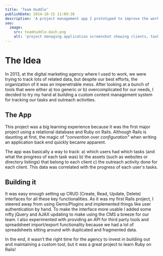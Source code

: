 ```yaml
---
title: 'Team Huddle'
publishDate: 2014-10-15 11:09:38
description: 'A project management app I prototyped to improve the workflow of digital marketing agencies.'
seo:
  image:
    src: teamhuddle-dash.png
    alt: 'project managing application screenshot showing clients, tasks and projects'
---
```


# The Idea

In 2013, at the digital marketing agency where I used to work, we were trying to track lots of related data, but despite our best efforts, the organization of it was an impenetrable mess. After looking at a bunch of tools that were either a) too generic or b) overcomplicated for our needs, I decided to try my hand at building a custom content management system for tracking our tasks and outreach activities.

## The App

This project was a big learning experience because it was the first major project using a relational database and Ruby on Rails. Although Rails is daunting at first, the magic of _"convention over configuration"_ when writing an application back end quickly became apparent.

The app was basically a way to track:
a) which users had which tasks (and what the progress of each task was)
b) the assets (such as websites or directory listings) that belong to each client
c) the outreach activity done for each client. This data was correlated with the progress of each user's tasks.

## Building it

It was easy enough setting up CRUD (Create, Read, Update, Delete) interfaces for all these key functionalities. As it was my first Rails project, I steered away from using Gems/Plugins and implemented things like user authentication by hand. To make the interface more usable I added some nifty jQuery and AJAX updating to make using the CMS a breeze for our team. I also experimented with providing an API for third party tools and spreadsheet import/export functionality because we had a lot of spreadsheets sitting around with duplicated and fragmented data.

In the end, it wasn't the right time for the agency to invest in building out and maintaining a custom tool, but it was a great project to learn Ruby on Rails!
